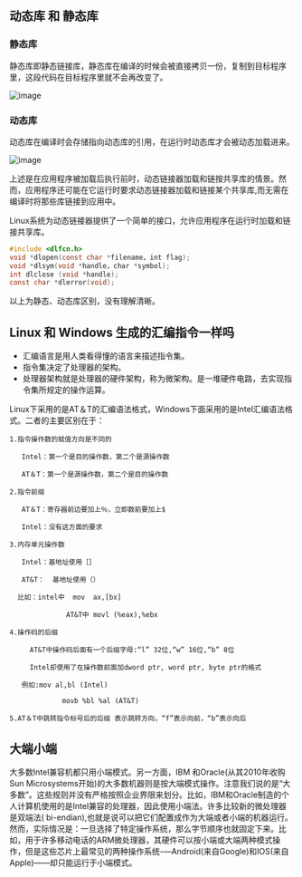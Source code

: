 ## 动态库 和 静态库
### 静态库
静态库即静态链接库，静态库在编译的时候会被直接拷贝一份，复制到目标程序里，这段代码在目标程序里就不会再改变了。


![image](https://img2022.cnblogs.com/blog/1865959/202207/1865959-20220711181433239-506269300.png)


### 动态库
动态库在编译时会存储指向动态库的引用，在运行时动态库才会被动态加载进来。

![image](https://img2022.cnblogs.com/blog/1865959/202207/1865959-20220711181317108-726202108.png)



上述是在应用程序被加载后执行前时，动态链接器加载和链按共享库的情景。然而，应用程序还可能在它运行时要求动态链接器加载和链接某个共享库,而无需在编译时将那些库链接到应用中。

Linux系统为动态链接器提供了一个简单的接口，允许应用程序在运行时加载和链接共享库。
```c
#include <dlfcn.h>
void *dlopen(const char *filename，int flag);
void *dlsym(void *handle，char *symbol);
int dlclose (void *handle);
const char *dlerror(void);
```

以上为静态、动态库区别，没有理解清晰。

## Linux 和 Windows 生成的汇编指令一样吗
- 汇编语言是用人类看得懂的语言来描述指令集。
- 指令集决定了处理器的架构。
- 处理器架构就是处理器的硬件架构，称为微架构。是一堆硬件电路，去实现指令集所规定的操作运算。

Linux下采用的是AT＆T的汇编语法格式，Windows下面采用的是Intel汇编语法格式。二者的主要区别在于：
```
1.指令操作数的赋值方向是不同的 

   Intel：第一个是目的操作数，第二个是源操作数 

   AT＆T：第一个是源操作数，第二个是目的操作数

2.指令前缀 

   AT＆T：寄存器前边要加上％，立即数前要加上$ 

   Intel：没有这方面的要求

3.内存单元操作数 

   Intel：基地址使用［］ 

   AT&T：  基地址使用（） 

  比如：intel中  mov  ax,[bx] 

              AT&T中 movl (%eax),%ebx

4.操作码的后缀 

     AT&T中操作码后面有一个后缀字母:“l” 32位,“w” 16位,“b” 8位 

     Intel却使用了在操作数前面加dword ptr, word ptr, byte ptr的格式 

   例如:mov al,bl (Intel) 

             movb %bl %al (AT&T)

5.AT＆T中跳转指令标号后的后缀 表示跳转方向，“f”表示向前，“b”表示向后
```

## 大端小端
大多数Intel兼容机都只用小端模式。另一方面，IBM 和Oracle(从其2010年收购Sun Microsystems开始)的大多数机器则是按大端模式操作。注意我们说的是“大多数”。这些规则并没有严格按照企业界限来划分。比如，IBM和Oracle制造的个人计算机使用的是Intel兼容的处理器，因此使用小端法。许多比较新的微处理器是双端法( bi-endian),也就是说可以把它们配置成作为大端或者小端的机器运行。然而，实际情况是：一旦选择了特定操作系统，那么字节顺序也就固定下来。比如，用于许多移动电话的ARM微处理器，其硬件可以按小端或大端两种模式操作，但是这些芯片上最常见的两种操作系统-—Android(来自Google)和IOS(来自Apple)——却只能运行于小端模式。
